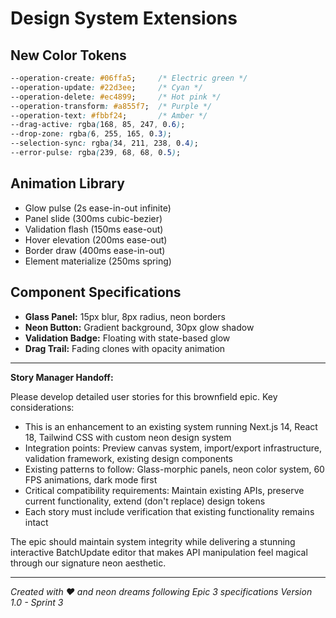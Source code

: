 # Design System Extensions

## New Color Tokens
```css
--operation-create: #06ffa5;     /* Electric green */
--operation-update: #22d3ee;     /* Cyan */
--operation-delete: #ec4899;     /* Hot pink */
--operation-transform: #a855f7;  /* Purple */
--operation-text: #fbbf24;       /* Amber */
--drag-active: rgba(168, 85, 247, 0.6);
--drop-zone: rgba(6, 255, 165, 0.3);
--selection-sync: rgba(34, 211, 238, 0.4);
--error-pulse: rgba(239, 68, 68, 0.5);
```

## Animation Library
- Glow pulse (2s ease-in-out infinite)
- Panel slide (300ms cubic-bezier)
- Validation flash (150ms ease-out)
- Hover elevation (200ms ease-out)
- Border draw (400ms ease-in-out)
- Element materialize (250ms spring)

## Component Specifications
- **Glass Panel:** 15px blur, 8px radius, neon borders
- **Neon Button:** Gradient background, 30px glow shadow
- **Validation Badge:** Floating with state-based glow
- **Drag Trail:** Fading clones with opacity animation

---

**Story Manager Handoff:**

Please develop detailed user stories for this brownfield epic. Key considerations:

- This is an enhancement to an existing system running Next.js 14, React 18, Tailwind CSS with custom neon design system
- Integration points: Preview canvas system, import/export infrastructure, validation framework, existing design components
- Existing patterns to follow: Glass-morphic panels, neon color system, 60 FPS animations, dark mode first
- Critical compatibility requirements: Maintain existing APIs, preserve current functionality, extend (don't replace) design tokens
- Each story must include verification that existing functionality remains intact

The epic should maintain system integrity while delivering a stunning interactive BatchUpdate editor that makes API manipulation feel magical through our signature neon aesthetic.

---

*Created with ❤️ and neon dreams following Epic 3 specifications*
*Version 1.0 - Sprint 3*